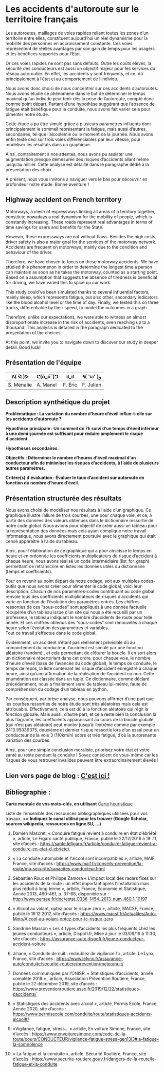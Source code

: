 # Les accidents d'autoroute sur le territoire français

Les autoroutes, maillages de voies rapides reliant toutes les zones d’un territoire entre elles, constituent aujourd’hui un réel dynamisme pour la mobilité des personnes en accroissement constante.  Ces voies représentent de réelles avantages par son gain de temps pour les usagers et les bénéfices rapportés pour l’Etat.

Or ces voies rapides ne sont pas sans défauts. Outre les coûts élevés, la sécurité des conducteurs est aussi un objectif majeur pour les services du réseau autoroutier. En effet, les accidents y sont fréquents, et ce, dû principalement à l’état et au comportement de l’individu.

Nous avons donc choisi de nous concentrer sur ces accidents d’autoroutes. Nous avons étudié ce phénomène dans le but de déterminer le temps maximal qu’un individu peut tenir  dès la prise de l’autoroute, compté donc comme point départ. Partant d’une hypothèse suggérant que l’absence de fatigue était bénéfique pour la conduite, nous avons fait varier cela pour pimenter notre étude.

Cette étude a pu être simulé grâce à  plusieurs paramètres influents dont principalement le sommeil représentant la fatigue, mais aussi d’autres, secondaires, tel que l’alcoolémie ou le moment de la journée. Nous avons enfin testé ceci sur trois voies différenciables par leur vitesse,  pour modéliser les résultats dans un graphique.

Ainsi, contrairement à nos attentes, nous avons pu assister une augmentation presque démesurée des risques d’accidents allant même jusqu’au millier. Cette analyse est détaillé dans le paragraphe dédié à la présentation des choix. 

A présent, nous vous invitons à naviguer vers le bas pour découvrir en profondeur notre étude. Bonne aventure !



## Highway accident on French territory

Motorways, a mesh of expressways linking all areas of a territory together, constitute nowadays a real dynamism for the mobility of people, which is constantly increasing.  These roads represent real advantages in terms of time savings for users and benefits for the State.

However, these expressways are not without flaws. Besides the high costs, driver safety is also a major goal for the services of the motorway network. Accidents are frequent on motorways, mainly due to the condition and behaviour of the driver.

Therefore, we have  chosen to focus on these motorway accidents. We have studied this phenomenon in order to determine the longest time a person can maintain as soon as he takes the motorway, counted as a starting point. Based on a assumption that suggests the absence of tiredness is beneficial for driving, we have varied this to spice up our work.

This study could've been simulated thanks to several influential factors, mainly sleep, which represents fatigue, but also other, secondary indicators, like the blood alcohol level or the time of day. Finally, we tested this on three tracks, differentiable by their speed, to model the outcomes in a graph.

Therefore, unlike our expectations, we were able to witness an almost disproportionate increase in the risk of accidents, even reaching up to a thousand. This analysis is detailed in the paragraph dedicated to the presentation of the choices. 

At this point, we invite you to navigate down to discover our study in deeper detail. Good luck!



## Présentation de l'équipe

| ᕕ( ᐛ )ᕗ | ᕦ(ò_óˇ)ᕤ | ಠ_ಠ | ٩( 'ω' )و |
|-----|--|--|--|
| S. Ménalie| A. Manel | F. Éric  | F. Julien  |


## Description synthétique du projet

**Problématique : La variation du nombre d’heure d’éveil influe-t-elle sur les accidents d’autoroute ?** 

**Hypothèse principale : Un sommeil de 7h suivi d’un temps d’éveil inférieur à une demi-journée est suffisant pour  réduire amplement le risque d’accident.**

**Hypothèses secondaires :** 

**Objectifs : Déterminer le nombre d’heures d'éveil maximal d’un conducteur afin de minimiser les risques d’accidents, à  l’aide de plusieurs autres paramètres.**

**Critère(s) d'évaluation : Évaluer le taux d’accident sur autoroute en fonction du nombre d’heure d’éveil.**

## Présentation structurée des résultats

Nous avons choisi de modéliser nos résultats à l’aide d’un graphique. Ce graphique illustre l’allure de trois courbes, une pour chaque voie, et ce, à partir des données des valeurs obtenues dans le dictionnaire ressortie de notre code global. 
Nous avions pour objectif de créer aussi un tableau pour la représentation des données mais cela ayant compliqué notre travail informatique, nous avons directement poursuivi avec  le graphique qui était censé apparaître à l’aide du tableau.
 
Ainsi, pour l’élaboration de ce graphique qui a pour abscisse le temps en heure et en ordonnée les coefficients multiplicateurs de risque d’accident à chaque heure, nous avons réalisé un code intermédiaire (list_for_graph) permettant de retranscrire en listes les données utiles du dictionnaire (temps et coefficients). 

Pour en revenir au point départ de notre codage, soit aux multiples codes-outils que nous avons créer pour alimenter le code global, voici leur description.
Chacun de nos paramètres-codes contribuant au code global renvoie tous des coefficients multiplicateurs de risques d’accidents qui varie en fonction de l’évolution des paramètres entrés.
Les chiffres ressorties  de ces “sous-codes” sont appliqués à une donnée factuelle récupérée d’un tableau issue d’un site qui nous a été recueilli par un professeur, le tableau  indiquant le nombre d’accidents de route  pour telle année.
Et ces chiffres obtenus des “sous-codes” sont renouvelés à chaque heure selon l’évolution des paramètres et variables.    
Tout ce travail s’effectue dans le code global.

Evidemment,  un accident n’étant pas réellement  prévisible dû au comportement du conducteur, l’accident est simulé par une fonction aléatoire (random) , et cela permettant de clôturer la boucle. Il en sort alors un dictionnaire répertoriant dans cet ordre, pour chaque voie, le nombre d’heure d’éveil (base de l’avancée du code global), le temps de conduite, le temps de repos, la liste contenant les risque d’accident enregistré à chaque heure, ainsi qu’une affirmation de la réalisation de l’accident ou non. Cette énumération est classée dans un tuple. 
Ce dictionnaire, comme déclaré précédemment, nous a finalement servi de tableau lui-même, faute de compréhension du codage d’un tableau en python.

Par conséquent, par brève analyse, nous pouvons affirmer  d’une part que les courbes ressorties de notre étude sont très aléatoires mais cela est attribuable. Effectivement, cela est dû à la fonction aléatoire qui régit la fonction globale. 
Mais aussi, d’autre part, et cela reste bien la conclusion la plus flagrante, les coefficients apparaissant au cours de la boucle globale (qui n’est pas aléatoire) peut monter jusqu’à l’extrême comme par exemple  2413.95039375, deuxième et dernier risque ressortie lors d’un essai pour un conducteur de la voie 3 (110km/h) sobre et très fatigué, d’où la surprenante variation des courbes.  

Ainsi, pour une simple conclusion moraliste, priorisez votre état et votre santé au reste pendant la conduite ! Soyez conscient de vous-même car les risques de vous retrouver invalides peuvent être extraordinairement élevés !  


## Lien vers page de blog : <a href="blog.html"> C'est ici ! </a>

## Bibliographie :

**Carte mentale de vos mots-clés, en utilisant** <a href="https://cdn.discordapp.com/attachments/692014867380437042/698625264833265704/framindmap.png">Carte heuristique </a> 

Liste de l'ensemble des ressources bibliographiques utilisées pour vos travaux. **<= Indiquez le canal utilisé pour les trouver (Google Scholar, sources wikipedia, ressources en ligne SU, ...)**
1.	Damien Mascret, « Conduire fatigué revient à conduire en état d’ébriété », article,  Le Figaro santé publique, France, publié le 22/12/2016 à 19 :11, site d’accès : https://sante.lefigaro.fr/article/conduire-fatigue-revient-a-conduire-en-etat-d-ebriete/.

2.	« La conduite automobile et l'alcool sont incompatibles », article, MAIF, France, site d’accès : https://www.maif.fr/conseils-prevention/la-route/ma-securite/capacites-conducteur.html

3.	Sébastien Roux et Philippe Zamora « L'impact local des radars fixes sur les accidents de la route : un effet important après l'installation mais plus réduit à long terme », article, France, Economie et Statistique, Année 2013, 460-461, p. 37-68,
disponible sur : http://www.persee.fr/doc/estat_0336-1454_2013_num_460_1_10197 

4.	« Alcool au volant, optez pour le risque zéro », article, MACSF, France, publié le 19.12.2017, site d’accès : https://www.macsf.fr/Actualites/Auto-Moto/Alcool-au-volant-optez-pour-le-risque-zero

5.	Sandrine Masson « Les 4 types d’accidents les plus fréquents chez les jeunes conducteurs », article, Dispofi.fr, Mise à jour le 03/06/19 à 11:30, site d’accès : https://assurance-auto.dispofi.fr/jeune-conducteur-accident-voiture

6.	Jihane, « Conduite de nuit : redoublez de vigilance ! », article, Le Lynx, France, site d’accès : https://www.lelynx.fr/assurance-auto/conduite/securite-routiere/prevention/meteo/nuit/

7.	Données communiquée par l’ONISR, « Statistiques d’accidents, année complète 2018 » , article, Association Prévention Routière, France,  publié le 22 décembre 2019, site d’accès : https://www.preventionroutiere.asso.fr/2019/12/22/statistiques-daccidents/
	 
8.	« Statistiques des accidents avec alcool », article, Permis Ecole, France, Année 2020,  site d’accès : https://www.permisecole.com/conduite/route/statistiques-accidents-alcool#/

9.	«Vigilance, fatigue, stress... » article, En voiture Simone, France, site d’accès :  https://www.envoituresimone.com/code-de-la-route/cours/CONDUCTEUR/vigilance-fatigue-stress-gen13l3#la-fatigue-la-somnolence

10.	« La fatigue et la conduite », article, Sécurité Routière, France, site d’accès : https://www.securite-routiere.gouv.fr/dangers-de-la-route/la-fatigue-et-la-conduite

